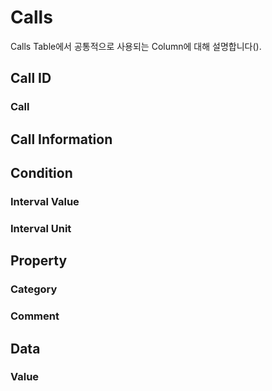 # Calls
Calls Table에서 공통적으로 사용되는 Column에 대해 설명합니다(<span class="construction"/>).

## Call ID
### Call

## Call Information


## Condition
### Interval Value
### Interval Unit

## Property
### Category
### Comment

## Data
### Value